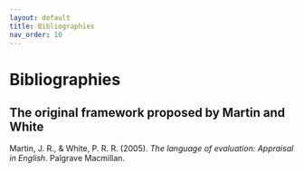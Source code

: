 ```yaml
---
layout: default
title: Bibliographies
nav_order: 10
---
```


# Bibliographies

## The original framework proposed by Martin and White
Martin, J. R., & White, P. R. R. (2005). *The language of evaluation: Appraisal in English*. Palgrave Macmillan.
